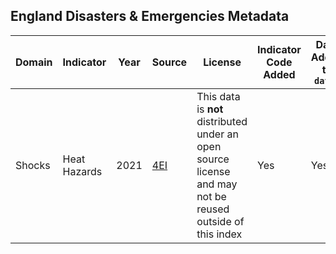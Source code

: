 ## England Disasters & Emergencies Metadata

| Domain | Indicator | Year | Source | License | Indicator Code Added | Data Added to `data/` |
| --- | --- | --- | --- | --- | --- | --- |
| Shocks | Heat Hazards| 2021 | [4EI](https://www.4earthintelligence.com/products/heat/) | This data is **not** distributed under an open source license and may not be reused outside of this index | Yes | Yes |

